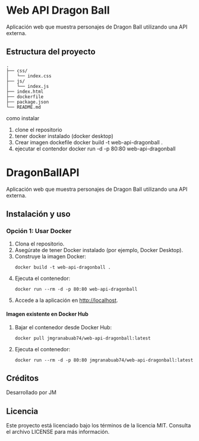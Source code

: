 # Web API Dragon Ball

Aplicación web que muestra personajes de Dragon Ball utilizando una API externa.

## Estructura del proyecto

```
.
├── css/
│   └── index.css
├── js/
│   └── index.js
├── index.html
├── dockerfile
├── package.json
└── README.md
```
como instalar
1. clone el repositorio
2. tener docker instalado (docker desktop)    
3. Crear imagen dockefile
   docker build -t web-api-dragonball .
4. ejecutar el contendor
   docker run -d -p 80:80 web-api-dragonball
# DragonBallAPI

Aplicación web que muestra personajes de Dragon Ball utilizando una API externa.


## Instalación y uso

### Opción 1: Usar Docker

1. Clona el repositorio.
2. Asegúrate de tener Docker instalado (por ejemplo, Docker Desktop).
3. Construye la imagen Docker:
   ```
   docker build -t web-api-dragonball .
   ```
4. Ejecuta el contenedor:
   ```
   docker run --rm -d -p 80:80 web-api-dragonball

   ```
5. Accede a la aplicación en [http://localhost](http://localhost).

#### Imagen existente en Docker Hub

1. Bajar el contenedor desde Docker Hub:
   ```
   docker pull jmgranabuab74/web-api-dragonball:latest
   ```
2. Ejecuta el contenedor:
   ```
   docker run --rm -d -p 80:80 jmgranabuab74/web-api-dragonball:latest
   ```


## Créditos

Desarrollado por JM

## Licencia

Este proyecto está licenciado bajo los términos de la licencia MIT. Consulta el archivo LICENSE para más información.
